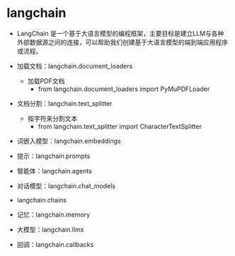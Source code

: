 # langchain
- LangChain 是一个基于大语言模型的编程框架，主要目标是建立LLM与各种外部数据源之间的连接，可以帮助我们创建基于大语言模型的端到端应用程序或流程。


- 加载文档：langchain.document_loaders
	- 加载PDF文档
		- from langchain.document_loaders import PyMuPDFLoader

- 文档分割：langchain.text_splitter
	- 按字符来分割文本
		- from langchain.text_splitter import CharacterTextSplitter
- 词嵌入模型：langchain.embeddings
- 提示：langchain.prompts
- 智能体：langchain.agents
- 对话模型：langchain.chat_models
- langchain.chains
- 记忆：langchain.memory
- 大模型：langchain.llms
- 回调：langchain.callbacks